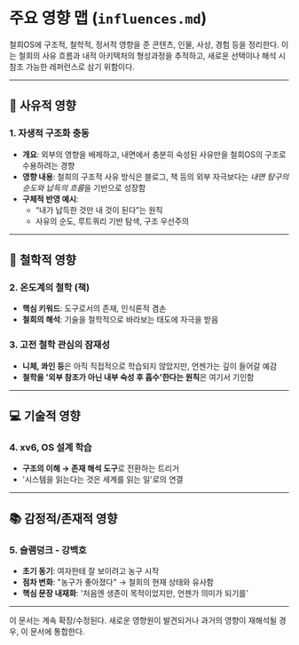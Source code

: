 # 주요 영향 맵 (`influences.md`)

철희OS에 구조적, 철학적, 정서적 영향을 준 콘텐츠, 인물, 사상, 경험 등을 정리한다. 이는 철희의 사유 흐름과 내적 아키텍처의 형성과정을 추적하고, 새로운 선택이나 해석 시 참조 가능한 레퍼런스로 삼기 위함이다.

---

## 🧠 사유적 영향

### 1. 자생적 구조화 충동
- **개요**: 외부의 영향을 배제하고, 내면에서 충분히 숙성된 사유만을 철희OS의 구조로 수용하려는 경향
- **영향 내용**: 철희의 구조적 사유 방식은 블로그, 책 등의 외부 자극보다는 *내면 탐구의 순도와 납득의 흐름*을 기반으로 성장함
- **구체적 반영 예시**:
  - “내가 납득한 것만 내 것이 된다”는 원칙
  - 사유의 순도, 루트쿼리 기반 탐색, 구조 우선주의

---

## 🧱 철학적 영향

### 2. 온도계의 철학 (책)
- **핵심 키워드**: 도구로서의 존재, 인식론적 겸손
- **철희의 해석**: 기술을 철학적으로 바라보는 태도에 자극을 받음

### 3. 고전 철학 관심의 잠재성
- **니체, 콰인 등**은 아직 직접적으로 학습되지 않았지만, 언젠가는 깊이 들어갈 예감
- **철학을 '외부 참조가 아닌 내부 숙성 후 흡수'한다는 원칙**은 여기서 기인함

---

## 💻 기술적 영향

### 4. xv6, OS 설계 학습
- **구조의 이해 → 존재 해석 도구**로 전환하는 트리거
- '시스템을 읽는다는 것은 세계를 읽는 일'로의 연결

---

## 📚 감정적/존재적 영향

### 5. 슬램덩크 - 강백호
- **초기 동기**: 여자한테 잘 보이려고 농구 시작
- **점차 변화**: "농구가 좋아졌다" → 철희의 현재 상태와 유사함
- **핵심 문장 내재화**: '처음엔 생존이 목적이었지만, 언젠가 의미가 되기를'

---

이 문서는 계속 확장/수정된다. 새로운 영향원이 발견되거나 과거의 영향이 재해석될 경우, 이 문서에 통합한다.
